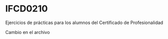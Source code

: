 # IFCD0210

Ejercicios de prácticas para los alumnos del Certificado de Profesionalidad

Cambio en el archivo
